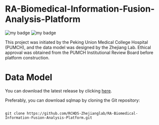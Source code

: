 # RA-Biomedical-Information-Fusion-Analysis-Platform
![my badge](https://badgen.net/badge/Release/v1.1/yellow)
![my badge](https://badgen.net/badge/Orcal/v12.2.0.1.0/blue)

This project was initiated by the Peking Union Medical College Hospital (PUMCH), and the data model was designed by the Zhejiang Lab.
Ethical approval was obtained from the PUMCH Institutional Review Board before platform construction.


# Data Model

You can download the latest release by clicking [here](https://github.com/RCHDS-Zhejianglab/RA-Biomedical-Information-Fusion-Analysis-Platform.git).

Preferably, you can download sqlmap by cloning the Git repository:

```shell

git clone https://github.com/RCHDS-Zhejianglab/RA-Biomedical-Information-Fusion-Analysis-Platform.git
```

